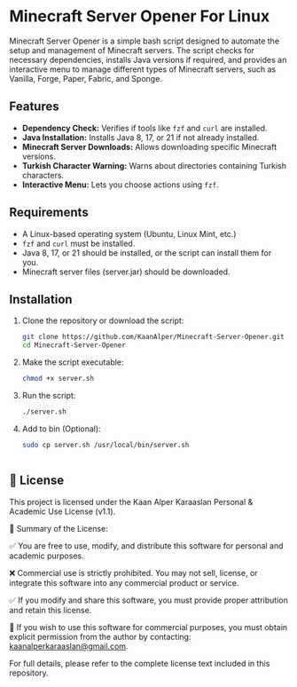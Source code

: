 # Minecraft Server Opener For Linux

Minecraft Server Opener is a simple bash script designed to automate the setup and management of Minecraft servers. The script checks for necessary dependencies, installs Java versions if required, and provides an interactive menu to manage different types of Minecraft servers, such as Vanilla, Forge, Paper, Fabric, and Sponge.

## Features

- **Dependency Check:** Verifies if tools like `fzf` and `curl` are installed.
- **Java Installation:** Installs Java 8, 17, or 21 if not already installed.
- **Minecraft Server Downloads:** Allows downloading specific Minecraft versions.
- **Turkish Character Warning:** Warns about directories containing Turkish characters.
- **Interactive Menu:** Lets you choose actions using `fzf`.

## Requirements

- A Linux-based operating system (Ubuntu, Linux Mint, etc.)
- `fzf` and `curl` must be installed.
- Java 8, 17, or 21 should be installed, or the script can install them for you.
- Minecraft server files (server.jar) should be downloaded.

## Installation

1. Clone the repository or download the script:

   ```bash
   git clone https://github.com/KaanAlper/Minecraft-Server-Opener.git
   cd Minecraft-Server-Opener
2. Make the script executable:

   ```bash
   chmod +x server.sh
3. Run the script:

   ```bash
   ./server.sh
4. Add to bin (Optional):

   ```bash
   sudo cp server.sh /usr/local/bin/server.sh



## 📌 License

This project is licensed under the Kaan Alper Karaaslan Personal & Academic Use License (v1.1).

🔹 Summary of the License:

✅ You are free to use, modify, and distribute this software for personal and academic purposes.

❌ Commercial use is strictly prohibited. You may not sell, license, or integrate this software into any commercial product or service.

✅ If you modify and share this software, you must provide proper attribution and retain this license.

📧 If you wish to use this software for commercial purposes, you must obtain explicit permission from the author by contacting: kaanalperkaraaslan@gmail.com.

For full details, please refer to the complete license text included in this repository.
